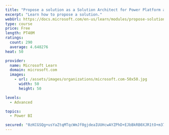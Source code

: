 ```yaml
---
title: "Propose a solution as a Solution Architect for Power Platform and Dynamics 365"
excerpt: "Learn how to propose a solution."
webUrl: https://docs.microsoft.com/en-us/learn/modules/propose-solution/
type: course
price: Free
length: PT40M
ratings:
  count: 290
  average: 4.648276
heat: 50

provider:
  name: Microsoft Learn
  domain: microsoft.com
  images:
    - url: /assets/images/organizations/microsoft.com-50x50.jpg
      width: 50
      height: 50

levels:
  - Advanced

topics:
  - Power BI

secured: "0zKCGSQg+usYaZtqMTqcWmJf0gjdeaIUUHcwAYZPhD+EJbBkRB0XJR1tO+m37rwogSkh5jx6i7xI3oCLrCtf9cZCHaDBOMx8M2ybhEddiS9FTzzviiZ8FfMaIXj/NTK/ZuMXl26GcimBDQxJfhQ6TIggob8EN2nST5/gwY+L/VSAS3b2pCxH7n9G/RoEMS2D5Ir2Cv3heJDjHB4HIfa9Q5wFrjuaIT2qzL0jBokHP61FHHMXM/mV6P38zGG0fOyC/RjkgZLfcYSW6LJQf70kThyKlWxKB2PJb0CzXEU1BhE182pHMJsNIOtVJKm8dWaPLFN672YFqzdZL2kEqJlj22n76whqU0D0cT7VZWtkAl1g6WFByr0U+Z40JyZJLpKFaeD8xn2BX/lDaEmZf7WVwdLteP+TG0BZPAzmetsHSQk=;yA1C3MwSN7uQeo2xYptH8g=="
---
```


